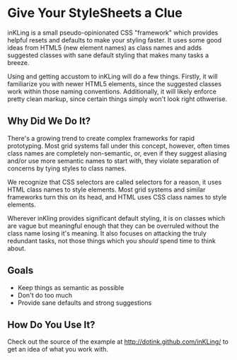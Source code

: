 # Give Your StyleSheets a Clue

inKLing is a small pseudo-opinionated CSS "framework" which provides helpful
resets and defaults to make your styling faster.  It uses some good ideas from
HTML5 (new element names) as class names and adds suggested classes with sane
default styling that makes many tasks a breeze.

Using and getting accustom to inKLing will do a few things.  Firstly, it will
familiarize you with newer HTML5 elements, since the suggested classes work
within those naming conventions.  Additionally, it will likely enforce pretty
clean markup, since certain things simply won't look right othwerise.

## Why Did We Do It?

There's a growing trend to create complex frameworks for rapid prototyping.
Most grid systems fall under this concept, however, often times class names
are completely non-semantic, or, even if they suggest aliasing and/or use
more semantic names to start with, they violate separation of concerns by
tying styles to class names.

We recognize that CSS selectors are called selectors for a reason, it uses
HTML class names to style elements.  Most grid systems and similar frameworks
turn this on its head, and HTML uses CSS class names to style elements.

Wherever inKling provides significant default styling, it is on classes which
are vague but meaningful enough that they can be overruled without the class
name losing it's meaning.  It also focuses on attacking the truly redundant
tasks, not those things which you *should* spend time to think about.

## Goals
* Keep things as semantic as possible
* Don't do too much
* Provide sane defaults and strong suggestions

## How Do You Use It?

Check out the source of the example at <http://dotink.github.com/inKLing/>
to get an idea of what you work with.
